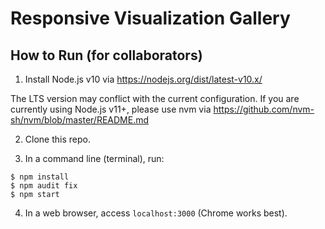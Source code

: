 # Responsive Visualization Gallery

## How to Run (for collaborators)

1. Install Node.js v10 via https://nodejs.org/dist/latest-v10.x/

The LTS version may conflict with the current configuration. If you are currently using Node.js v11+, please use nvm via https://github.com/nvm-sh/nvm/blob/master/README.md

2. Clone this repo.

3. In a command line (terminal), run: 
```
$ npm install
$ npm audit fix
$ npm start
```

4. In a web browser, access `localhost:3000` (Chrome works best).
